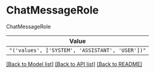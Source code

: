 # ChatMessageRole

ChatMessageRole

| **Value** |
| --------- |
| `"('values', ['SYSTEM', 'ASSISTANT', 'USER'])"` |


[[Back to Model list]](../../../README.md#models-v1-link) [[Back to API list]](../../README.md#documentation-for-api-endpoints) [[Back to README]](../../README.md)

